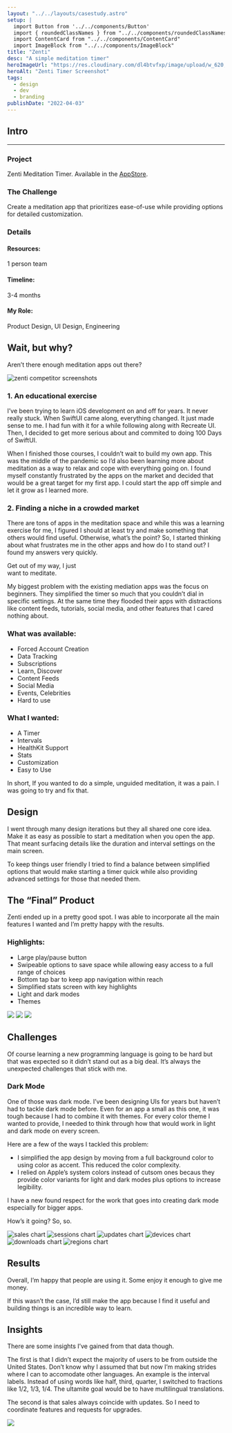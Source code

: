 ```yaml
---
layout: "../../layouts/casestudy.astro"
setup: |
  import Button from '../../components/Button'
  import { roundedClassNames } from "../../components/roundedClassNames"
  import ContentCard from "../../components/ContentCard"
  import ImageBlock from "../../components/ImageBlock"
title: "Zenti"
desc: "A simple meditation timer"
heroImageUrl: "https://res.cloudinary.com/dl4btvfxp/image/upload/w_620,dpr_2/v1648307444/zenti/zenti_20220326-110728_gmtkj9.jpg"
heroAlt: "Zenti Timer Screenshot"
tags:
  - design
  - dev
  - branding
publishDate: "2022-04-03"
---
```


<div class="mx-auto w-full max-w-[1182px]">
  <ImageBlock
    src="https://res.cloudinary.com/dl4btvfxp/image/upload/v1656172934/zenti/zenti-hero-20220625-115844_anxfhr.jpg"
    alt="zenti app hero image"
    className="aspect-4/3"
  />
</div>

<ContentCard id="intro">
  <h2 class="mt-0">Intro</h2>
  <hr class="border-gray-300" />
  <h3>Project</h3>
  <p>
    Zenti Meditation Timer. Available in the <a class="text-sky-500 underline hover:text-sky-600" href="https://apps.apple.com/us/app/zenti-meditation-timer/id1587887322">AppStore</a>.
  </p>

  <h3>The Challenge</h3>
  <p>
    Create a meditation app that prioritizes ease-of-use while providing options for detailed customization.
  </p>

  <h3>Details</h3>
  <div
    class="flex flex-col gap-8 rounded-b-lg bg-gray-100 p-32 sm:grid sm:gap-16 sm:rounded-b-2xl"
    style={{ gridTemplateColumns: "auto auto" }}
  >
    <h4>Resources:</h4>
    <div class="space-y-8">
      <p>1 person team</p>
    </div>
    <h4>Timeline:</h4>
    <p>3-4 months</p>
    <h4>My Role:</h4>
    <p>Product Design, UI Design, Engineering</p>
  </div>
</ContentCard>

<div class=`mx-auto w-full max-w-[1182px] ${roundedClassNames} bg-gray-700 bg-opacity-70 border border-gray-600 text-center pt-64 lg:pt-128 px-32`>
  <h2 class="text-3xl font-bold text-white">Wait, but why?</h2>
  <p class="text-gray-500 font-light text-lg pt-8 pb-32 lg:pb-64">Aren’t there enough meditation apps out&nbsp;there?</p>

  <img src="https://res.cloudinary.com/dl4btvfxp/image/upload/v1656174108/zenti/zenti-competitors-20220625-113818_twshgs.png" alt="zenti competitor screenshots" class="aspect-[10/3]" loading="lazy" />
</div>

<ContentCard>
<h3>1. An educational exercise</h3>
<p>I’ve been trying to learn iOS development on and off for years. It never really stuck. When SwiftUI came along, everything changed. It just made sense to me. I had fun with it for a while following along with Recreate UI. Then, I decided to get more serious about and commited to doing 100 Days of SwiftUI.
</p>

<p>
When I finished those courses, I couldn’t wait to build my own app. This was the middle of the pandemic so I’d also been learning more about meditation as a way to relax and cope with everything going on. I found myself constantly frustrated by the apps on the market and decided that would be a great target for my first app. I could start the app off simple and let it grow as I learned more.</p>

<h3>2. Finding a niche in a crowded market</h3>
<p>There are tons of apps in the meditation space and while this was a learning exercise for me, I figured I should at least try and make something that others would find useful. Otherwise, what’s the point? So, I started thinking about what frustrates me in the other apps and how do I to stand out? I found my answers very quickly.</p>
</ContentCard>

<p class="text-3xl sm:text-4xl lg:text-5xl xl:text-6xl font-thin leading-tight bg-gradient-brand text-clip max-w-screen-lg mx-auto text-center">
  Get out of my way, I just<br class="hidden sm:block"/> want to&nbsp;meditate.
</p>

<ContentCard>
<p>
My biggest problem with the existing mediation apps was the focus on beginners. They simplified the timer so much that you couldn’t dial in specific settings. At the same time they flooded their apps with distractions like content feeds, tutorials, social media, and other features that I cared nothing about.
</p>
<h3>What was available:</h3>
<ul class="!mt-8 !ml-24 text-pink-700">
<li>Forced Account Creation</li>
<li>Data Tracking</li>
<li>Subscriptions</li>
<li>Learn, Discover</li>
<li>Content Feeds</li>
<li>Social Media</li>
<li>Events, Celebrities</li>
<li>Hard to use</li>
</ul>

<h3>What I wanted:</h3>
<ul class="!mt-8 !ml-24 text-emerald-700">
<li>A Timer</li>
<li>Intervals</li>
<li>HealthKit Support</li>
<li>Stats</li>
<li>Customization</li>
<li>Easy to Use</li>
</ul>

<p>In short, If you wanted to do a simple, unguided meditation, it was a pain. I was going to try and fix that.</p>
</ContentCard>

<ContentCard>
<h2>Design</h2>
<p>
I went through many design iterations but they all shared one core idea. Make it as easy as possible to start a meditation when you open the app. That meant surfacing details like the duration and interval settings on the main screen.
</p>
<p>
To keep things user friendly I tried to find a balance between simplified options that would make starting a timer quick while also providing advanced settings for those that needed them.
</p>
</ContentCard>

<div class="mx-auto w-full max-w-[1182px]">
<ImageBlock src="https://res.cloudinary.com/dl4btvfxp/image/upload/v1656172146/zenti/zenti-sketches-20220625-113818_d7zygw.jpg" alt="zenti design sketches"  className="aspect-[2012/1147] p-32" />
</div>

<div class="mx-auto w-full max-w-[1182px]">
<ImageBlock  src="https://res.cloudinary.com/dl4btvfxp/image/upload/v1656172140/zenti/zenti-mocks-20220625-113818_s1uoyx.jpg" alt="zenti design mockups"  className="aspect-[2128/907] p-32" />
</div>

<div class="mx-auto w-full max-w-[1182px]">
<ImageBlock  src="https://res.cloudinary.com/dl4btvfxp/image/upload/v1656172933/zenti/zenti-final-crop-20220625-120141_j4hzco.jpg" alt="zenti final design"  className="aspect-4/3" />
</div>

<ContentCard>
<h2>The “Final” Product</h2>
<p class="!mt-16">
Zenti ended up in a pretty good spot. I was able to incorporate all the main features I wanted and I’m pretty happy with the results.
</p>

<h3>Highlights:</h3>
<ul class="!mt-8">
<li>Large play/pause button</li>
<li>Swipeable options to save space while allowing easy access to a full range of choices</li>
<li>Bottom tap bar to keep app navigation within reach</li>
<li>Simplified stats screen with key highlights</li>
<li>Light and dark modes</li>
<li>Themes</li>
</ul>
</ContentCard>

<div>
<img class="max-w-[1182px] w-full mx-auto aspect-[2554/1527]" loading="lazy" src="https://res.cloudinary.com/dl4btvfxp/image/upload/v1656243278/zenti/zenti-screenshots-final-1-20220625-113818_lefgef.png" />
<img class="max-w-[1182px] w-full mx-auto aspect-[2554/1527]" loading="lazy" src="https://res.cloudinary.com/dl4btvfxp/image/upload/v1656243277/zenti/zenti-screenshots-final-2-20220625-113818_wme8lo.png" />
<img class="max-w-[1182px] w-full mx-auto aspect-[2554/1527]" loading="lazy" src="https://res.cloudinary.com/dl4btvfxp/image/upload/v1656243277/zenti/zenti-screenshots-final-2-20220625-113818-1_ti6ixj.png" />
</div>

<ContentCard>
<h2>Challenges</h2>
<p class="!mt-8">
Of course learning a new programming language is going to be hard but that was expected so it didn’t stand out as a big deal. It’s always the unexpected challenges that stick with me. 
</p>

<h3>Dark Mode</h3>
<p class="!mt-8">
One of those was dark mode. I’ve been designing UIs for years but haven’t had to tackle dark mode before. Even for an app a small as this one, it was tough because I had to combine it with themes. For every color theme I wanted to provide, I needed to think through how that would work in light and dark mode on every screen. 
</p>
<p>
Here are a few of the ways I tackled this problem:
</p>
<ul class="!mt-8">
<li>I simplified the app design by moving from a full background color to using color as accent. This reduced the color complexity.</li>
<li>I relied on Apple’s system colors instead of cutsom ones becaus they provide color variants for light and dark modes plus options to increase legibility.</li>
</ul>
<p>
I have a new found respect for the work that goes into creating dark mode especially for bigger apps.
</p>
</ContentCard>

<p class="text-3xl sm:text-4xl lg:text-5xl xl:text-6xl font-thin leading-tight bg-gradient-brand text-clip max-w-screen-lg mx-auto text-center">
  How’s it going? So,&nbsp;so.
</p>

<div class="grid grid-cols-2 gap-32">
<img class=`${roundedClassNames} webkit-corner-fix object-fill p-24 bg-white` src="https://res.cloudinary.com/dl4btvfxp/image/upload/v1656172138/zenti/zenti-chart-sales-20220625-113818_jhjtsm.jpg" alt="sales chart" loading="lazy" />
<img class=`${roundedClassNames} webkit-corner-fix object-fill p-24 bg-white` src="https://res.cloudinary.com/dl4btvfxp/image/upload/v1656172138/zenti/zenti-chart-sessions-20220625-113818_ukjnr8.jpg" alt="sessions chart" loading="lazy" />
<img class=`${roundedClassNames} webkit-corner-fix object-fill p-24 bg-white` src="https://res.cloudinary.com/dl4btvfxp/image/upload/v1656172138/zenti/zenti-chart-updates-20220625-113818_ily5uk.jpg" alt="updates chart" loading="lazy" />
<img class=`${roundedClassNames} webkit-corner-fix object-fill p-24 bg-white` src="https://res.cloudinary.com/dl4btvfxp/image/upload/v1656172138/zenti/zenti-chart-active_devices-20220625-113818_tmzovm.jpg" alt="devices chart" loading="lazy" />
<img class=`${roundedClassNames} webkit-corner-fix object-fill p-24 bg-white` src="https://res.cloudinary.com/dl4btvfxp/image/upload/v1656172138/zenti/zenti-chart-downloads-20220625-113818_oufe03.jpg" alt="downloads chart" loading="lazy" />
<img class=`${roundedClassNames} webkit-corner-fix object-fill p-24 bg-white` src="https://res.cloudinary.com/dl4btvfxp/image/upload/v1656172138/zenti/zenti-chart-regions-20220625-113818_yaqcct.jpg" alt="regions chart" loading="lazy" />
</div>

<ContentCard>
<h2>Results</h2>
<p>
Overall, I’m happy that people are using it. Some enjoy it enough to give me money.
</p>
<p>
If this wasn’t the case, I’d still make the app because I find it useful and building things is an incredible way to learn.
</p>

<h2>Insights</h2>
<p>
There are some insights I’ve gained from that data though. 
</p>
<p>
The first is that I didn’t expect the majority of users to be from outside the United States. Don’t know why I assumed that but now I’m making strides where I can to accomodate other languages. An example is the interval labels. Instead of using words like half, third, quarter, I switched to fractions like 1/2, 1/3, 1/4. The ultamite goal would be to have multilingual translations.
</p>
<p>
The second is that sales always coincide with updates. So I need to coordinate features and requests for upgrades.
</p>
</ContentCard>

<div class="flex justify-center">
<a class="hover:opacity-70 transition" href="https://apps.apple.com/us/app/zenti-meditation-timer/id1587887322">
<img src="https://res.cloudinary.com/dl4btvfxp/image/upload/v1656172138/zenti/zenti-appstore-badge-20220625-113818_c0xfii.svg">
</a>
</div>

